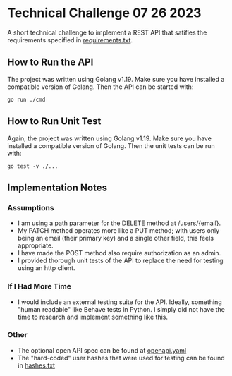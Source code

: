 # Technical Challenge 07 26 2023

A short technical challenge to implement a REST API that satifies the requirements specified in [requirements.txt](./docs/requirements.txt).

## How to Run the API
The project was written using Golang v1.19. Make sure you have installed a compatible version of Golang. Then the API can be started with:
```
go run ./cmd
```

## How to Run Unit Test
Again, the project was written using Golang v1.19. Make sure you have installed a compatible version of Golang. Then the unit tests can be run with:
```
go test -v ./...
```

## Implementation Notes

### Assumptions
 - I am using a path parameter for the DELETE method at /users/{email}.
 - My PATCH method operates more like a PUT method; with users only being an email (their primary key) and a single other field, this feels appropriate.
 - I have made the POST method also require authorization as an admin.
 - I provided thorough unit tests of the API to replace the need for testing using an http client.

### If I Had More Time
 - I would include an external testing suite for the API. Ideally, something "human readable" like Behave tests in Python. I simply did not have the time to research and implement something like this.

### Other
 - The optional open API spec can be found at [openapi.yaml](./api/openapi.yaml)
 - The "hard-coded" user hashes that were used for testing can be found in [hashes.txt](./docs/hashes.txt)